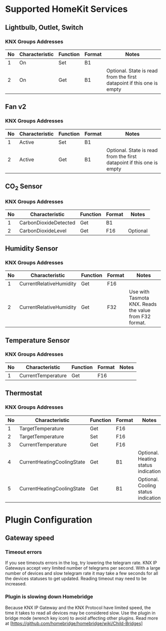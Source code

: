 # Supported HomeKit Services

## Lightbulb, Outlet, Switch

### KNX Groups Addresses
|No|Characteristic|Function|Format|Notes|
|--|--------------|--------|------|-----|
|1 |On|Set|B1||
|2 |On|Get|B1|Optional. State is read from the first datapoint if this one is empty|


## Fan v2

### KNX Groups Addresses
|No|Characteristic|Function|Format|Notes|
|--|--------------|--------|------|-----|
|1 |Active|Set|B1||
|2 |Active|Get|B1|Optional. State is read from the first datapoint if this one is empty|


## CO<sub>2</sub> Sensor

### KNX Groups Addresses
|No|Characteristic|Function|Format|Notes|
|--|--------------|--------|------|-----|
|1 |CarbonDioxideDetected|Get|B1||
|2 |CarbonDioxideLevel|Get|F16|Optional|


## Humidity Sensor

### KNX Groups Addresses
|No|Characteristic|Function|Format|Notes|
|--|--------------|--------|------|-----|
|1 |CurrentRelativeHumidity|Get|F16||
|2 |CurrentRelativeHumidity|Get|F32|Use with Tasmota KNX. Reads the value from F32 format.|


## Temperature Sensor

### KNX Groups Addresses
|No|Characteristic|Function|Format|Notes|
|--|--------------|--------|------|-----|
|1 |CurrentTemperature|Get|F16||


## Thermostat

### KNX Groups Addresses
|No|Characteristic|Function|Format|Notes|
|--|--------------|--------|------|-----|
|1 |TargetTemperature|Get|F16||
|2 |TargetTemperature|Set|F16||
|3 |CurrentTemperature|Get|F16||
|4 |CurrentHeatingCoolingState|Get|B1|Optional. Heating status indication|
|5 |CurrentHeatingCoolingState|Get|B1|Optional. Cooling status indication|

# Plugin Configuration
## Gateway speed
### Timeout errors
If you see timeouts errors in the log, try lowering the telegram rate. KNX IP Gateways accept very limited number of telegrams per second.
With a large number of devices and slow telegram rate it may take a few seconds for all the devices statuses to get updated. Reading timeout may need to be increased.
### Plugin is slowing down Homebridge
Because KNX IP Gateway and the KNX Protocol have limited speed, the time it takes to read all devices may be considered slow. Use the plugin in bridge mode (wrench key icon) to avoid affecting other plugins. Read more at [https://github.com/homebridge/homebridge/wiki/Child-Bridges]
